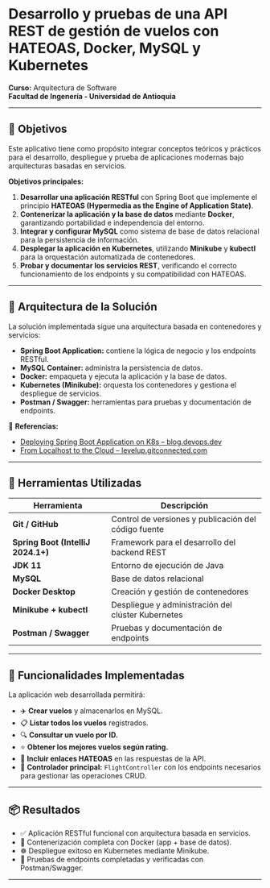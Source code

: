
# Desarrollo y pruebas de una API REST de gestión de vuelos con HATEOAS, Docker, MySQL y Kubernetes
**Curso:** Arquitectura de Software  
**Facultad de Ingenería - Universidad de Antioquia**  

---

## 🎯 Objetivos

Este aplicativo tiene como propósito integrar conceptos teóricos y prácticos para el desarrollo, despliegue y prueba de aplicaciones modernas bajo arquitecturas basadas en servicios.  

**Objetivos principales:**
1. **Desarrollar una aplicación RESTful** con Spring Boot que implemente el principio **HATEOAS (Hypermedia as the Engine of Application State)**.  
2. **Contenerizar la aplicación y la base de datos** mediante **Docker**, garantizando portabilidad e independencia del entorno.  
3. **Integrar y configurar MySQL** como sistema de base de datos relacional para la persistencia de información.  
4. **Desplegar la aplicación en Kubernetes**, utilizando **Minikube** y **kubectl** para la orquestación automatizada de contenedores.  
5. **Probar y documentar los servicios REST**, verificando el correcto funcionamiento de los endpoints y su compatibilidad con HATEOAS.  

---

## 🧱 Arquitectura de la Solución
La solución implementada sigue una arquitectura basada en contenedores y servicios:

- **Spring Boot Application:** contiene la lógica de negocio y los endpoints RESTful.  
- **MySQL Container:** administra la persistencia de datos.  
- **Docker:** empaqueta y ejecuta la aplicación y la base de datos.  
- **Kubernetes (Minikube):** orquesta los contenedores y gestiona el despliegue de servicios.  
- **Postman / Swagger:** herramientas para pruebas y documentación de endpoints.  

📘 **Referencias:**  
- [Deploying Spring Boot Application on K8s – blog.devops.dev](https://blog.devops.dev/deploying-spring-boot-application-on-k8s-1a558d4f965a)  
- [From Localhost to the Cloud – levelup.gitconnected.com](https://levelup.gitconnected.com/from-localhost-to-the-cloud-deploying-spring-boot-mysql-app-on-kubernetes-with-docker-desktop-a-8c51f9cd23fa)  

---

## 🧰 Herramientas Utilizadas

| Herramienta | Descripción |
|--------------|-------------|
| **Git / GitHub** | Control de versiones y publicación del código fuente |
| **Spring Boot (IntelliJ 2024.1+)** | Framework para el desarrollo del backend REST |
| **JDK 11** | Entorno de ejecución de Java |
| **MySQL** | Base de datos relacional |
| **Docker Desktop** | Creación y gestión de contenedores |
| **Minikube + kubectl** | Despliegue y administración del clúster Kubernetes |
| **Postman / Swagger** | Pruebas y documentación de endpoints |

---

## 🚀 Funcionalidades Implementadas
La aplicación web desarrollada permitirá:

- ✈️ **Crear vuelos** y almacenarlos en MySQL.  
- 📋 **Listar todos los vuelos** registrados.  
- 🔍 **Consultar un vuelo por ID.**  
- ⭐ **Obtener los mejores vuelos según rating.**  
- 🔗 **Incluir enlaces HATEOAS** en las respuestas de la API.  
- 🧩 **Controlador principal:** `FlightController` con los endpoints necesarios para gestionar las operaciones CRUD.  

---

## 📦 Resultados
- ✅ Aplicación RESTful funcional con arquitectura basada en servicios.  
- 🐳 Contenerización completa con Docker (app + base de datos).  
- ☸️ Despliegue exitoso en Kubernetes mediante Minikube.  
- 🧪 Pruebas de endpoints completadas y verificadas con Postman/Swagger.  

---
